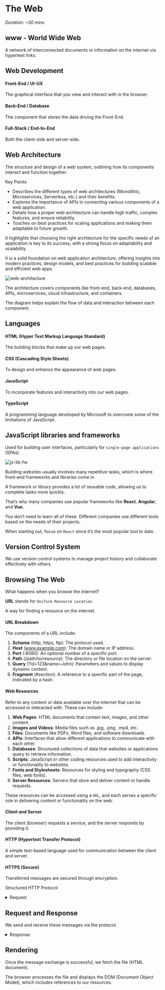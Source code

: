# The Web

_Duration: ~30 mins_

## www - World Wide Web

A network of interconnected documents or information on the internet via hypertext links.

## Web Development

#### Front-End / UI-UX

The graphical interface that you view and interact with in the browser.

#### Back-End / Database

The component that stores the data driving the Front-End.

#### Full-Stack / End-to-End

Both the client-side and server-side.

## Web Architecture

The structure and design of a web system, outlining how its components interact and function together.

Key Points

- Describes the different types of web architectures (Monolithic, Microservices, Serverless, etc.) and their benefits.
- Explores the importance of APIs in connecting various components of a web application.
- Details how a proper web architecture can handle high traffic, complex features, and ensure reliability.
- Touches on best practices for scaling applications and making them adaptable to future growth.

It highlights that choosing the right architecture for the specific needs of an application is key to its success, with a strong focus on adaptability and scalability.

It is a solid foundation on web application architecture, offering insights into modern practices, design models, and best practices for building scalable and efficient web apps.

![web-architecture](images/web-architecture.png)

The architecture covers components like front-end, back-end, databases, APIs, microservices, cloud infrastructure, and containers.

The diagram helps explain the flow of data and interaction between each component.

## Languages

#### HTML (Hyper Text Markup Language Standard)

The building blocks that make up our web pages.

#### CSS (Cascading Style Sheets)

To design and enhance the appearance of web pages.

#### JavaScript

To incorporate features and interactivity into our web pages.

#### TypeScript

A programming language developed by Microsoft to overcome some of the limitations of JavaScript.

## JavaScript libraries and frameworks

Used for building user interfaces, particularly for `single-page applications` (SPAs).

![js-lib-fw](images/js-lib-fw.png)

Building websites usually involves many repetitive tasks, which is where front-end frameworks and libraries come in.

A framework or library provides a lot of reusable code, allowing us to complete tasks more quickly.

That’s why many companies use popular frameworks like **React**, **Angular**, and **Vue**.

You don’t need to learn all of these. Different companies use different tools based on the needs of their projects.

When starting out, focus on `React` since it’s the most popular tool to date.

## Version Control System

We use version control systems to manage project history and collaborate effectively with others.

## Browsing The Web

What happens when you browse the internet?

**URL** stands for `Uniform Resource Location`

A way for finding a resource on the internet.

#### URL Breakdown

The components of a URL include:

1. **Scheme** (http, https, ftp): The protocol used.
2. **Host** (www.example.com): The domain name or IP address.
3. **Port** (:8080): An optional number of a specific port.
4. **Path** (/path/to/resource): The directory or file location on the server.
5. **Query** (?id=123&name=John): Parameters and values to display dynamic content.
6. **Fragment** (#section): A reference to a specific part of the page, indicated by a hash.

#### Web Resources

Refer to any content or data available over the internet that can be accessed or interacted with. These can include:

1. **Web Pages**: HTML documents that contain text, images, and other content.
2. **Images and Videos**: Media files such as .jpg, .png, .mp4, etc.
3. **Files**: Documents like PDFs, Word files, and software downloads.
4. **APIs**: Interfaces that allow different applications to communicate with each other.
5. **Databases**: Structured collections of data that websites or applications query to retrieve information.
6. **Scripts**: JavaScript or other coding resources used to add interactivity or functionality to websites.
7. **Fonts and Stylesheets**: Resources for styling and typography (CSS files, web fonts).
8. **Server Resources**: Servers that store and deliver content or handle requests.

These resources can be accessed using a `URL`, and each serves a specific role in delivering content or functionality on the web.

#### Client and Server

The client (browser) requests a service, and the server responds by providing it.

#### HTTP (Hypertext Transfer Protocol)

A simple text-based language used for communication between the client and server.

#### HTTPS (Secure)

Transferred messages are secured through encryption.

Structured HTTP Protocol

<details>
  <summary>Request</summary>

```
GET /index.html HTTP/2.0
Host: https://adriandelr.github.io/
Accept-Language: en-us
```

</details>

## Request and Response

We send and receive these messages via the protocol.

<details>
  <summary>Response</summary>

```
HTTP/2.0 200 OK
Date: 1 Jan 2022 09:00
Content-Type: text/html

<!DOCTYPE html>
<html>
...
</html>
```

</details>

## Rendering

Once the message exchange is successful, we fetch the file (HTML document).

The browser processes the file and displays the DOM (Document Object Model), which includes references to our resources.

